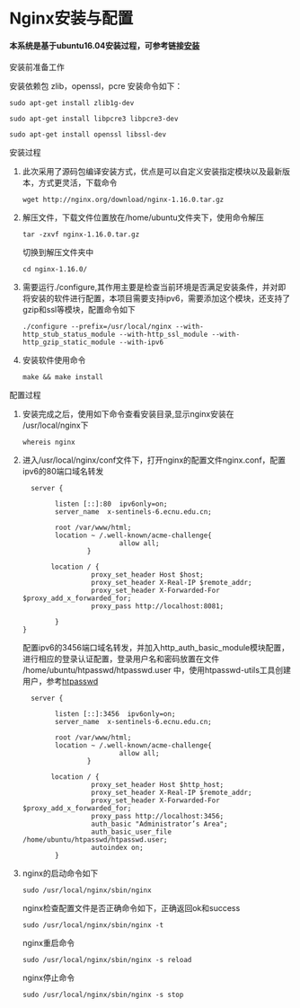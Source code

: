 # Nginx安装与配置



#### 本系统是基于ubuntu16.04安装过程，可参考链接[**安装**](https://blog.csdn.net/joyzhi/article/details/82947710)

安装前准备工作

安装依赖包 zlib，openssl，pcre 安装命令如下：

```
sudo apt-get install zlib1g-dev

sudo apt-get install libpcre3 libpcre3-dev 

sudo apt-get install openssl libssl-dev
```

安装过程

1. 此次采用了源码包编译安装方式，优点是可以自定义安装指定模块以及最新版本，方式更灵活，下载命令 

   ```
   wget http://nginx.org/download/nginx-1.16.0.tar.gz
   ```

2. 解压文件，下载文件位置放在/home/ubuntu文件夹下，使用命令解压

   ```
   tar -zxvf nginx-1.16.0.tar.gz 
   ```

   切换到解压文件夹中

   ```
   cd nginx-1.16.0/ 
   ```

3. 需要运行./configure,其作用主要是检查当前环境是否满足安装条件，并对即将安装的软件进行配置，本项目需要支持ipv6，需要添加这个模块，还支持了gzip和ssl等模块，配置命令如下

   ```
   ./configure --prefix=/usr/local/nginx --with-http_stub_status_module --with-http_ssl_module --with-http_gzip_static_module --with-ipv6
   ```

4. 安装软件使用命令

   ```
   make && make install
   ```

配置过程

1. 安装完成之后，使用如下命令查看安装目录,显示nginx安装在 /usr/local/nginx下

   ```
   whereis nginx
   ```

2. 进入/usr/local/nginx/conf文件下，打开nginx的配置文件nginx.conf，配置ipv6的80端口域名转发

   ```
     server {
   
           listen [::]:80  ipv6only=on;
           server_name  x-sentinels-6.ecnu.edu.cn;
   
           root /var/www/html;
           location ~ /.well-known/acme-challenge{
                           allow all;
                   }
   
          location / {
                    proxy_set_header Host $host;
                    proxy_set_header X-Real-IP $remote_addr;
                    proxy_set_header X-Forwarded-For $proxy_add_x_forwarded_for;
                    proxy_pass http://localhost:8081;
   
           }
   }
   ```

   配置ipv6的3456端口域名转发，并加入http_auth_basic_module模块配置，进行相应的登录认证配置，登录用户名和密码放置在文件 /home/ubuntu/htpasswd/htpasswd.user 中，使用htpasswd-utils工具创建用户，参考[htpasswd](https://blog.csdn.net/qq_42996081/article/details/82114639)

   ```
     server {
   
           listen [::]:3456  ipv6only=on;
           server_name  x-sentinels-6.ecnu.edu.cn;
           
           root /var/www/html;
           location ~ /.well-known/acme-challenge{
                           allow all;
                   }
   
          location / {
                    proxy_set_header Host $http_host;
                    proxy_set_header X-Real-IP $remote_addr;
                    proxy_set_header X-Forwarded-For $proxy_add_x_forwarded_for;
                    proxy_pass http://localhost:3456;
                    auth_basic "Administrator’s Area";
                    auth_basic_user_file /home/ubuntu/htpasswd/htpasswd.user;
                    autoindex on;
           }
   ```

3. nginx的启动命令如下

   ```
   sudo /usr/local/nginx/sbin/nginx
   ```

   nginx检查配置文件是否正确命令如下，正确返回ok和success

   ```
   sudo /usr/local/nginx/sbin/nginx -t
   ```

   nginx重启命令

   ```
   sudo /usr/local/nginx/sbin/nginx -s reload
   ```

   nginx停止命令

   ```
   sudo /usr/local/nginx/sbin/nginx -s stop
   ```

   





























